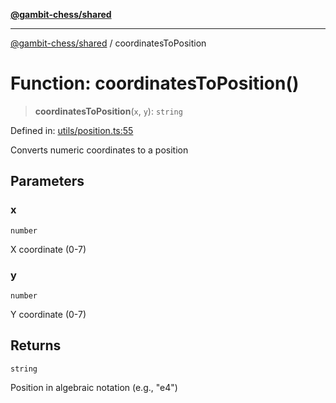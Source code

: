 [**@gambit-chess/shared**](../README.md)

***

[@gambit-chess/shared](../globals.md) / coordinatesToPosition

# Function: coordinatesToPosition()

> **coordinatesToPosition**(`x`, `y`): `string`

Defined in: [utils/position.ts:55](https://github.com/cango91/gambit-chess/blob/b8ea13e4976c99c29d095eae7bc504b86f9add51/shared/src/utils/position.ts#L55)

Converts numeric coordinates to a position

## Parameters

### x

`number`

X coordinate (0-7)

### y

`number`

Y coordinate (0-7)

## Returns

`string`

Position in algebraic notation (e.g., "e4")
